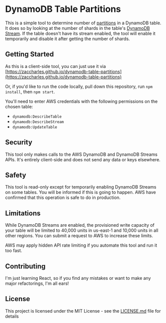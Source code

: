 # DynamoDB Table Partitions

This is a simple tool to determine number of [partitions](https://docs.aws.amazon.com/amazondynamodb/latest/developerguide/HowItWorks.Partitions.html) in a DynamoDB table. It does so by looking at the number of shards in the table's [DynamoDB Stream](https://docs.aws.amazon.com/amazondynamodb/latest/developerguide/Streams.html). If the table doesn't have its stream enabled, the tool will enable it temporarily and disable it after getting the number of shards.

## Getting Started

As this is a client-side tool, you can just use it via [https://zaccharles.github.io/dynamodb-table-partitions](https://zaccharles.github.io/dynamodb-table-partitions)  

Or, if you'd like to run the code locally, pull down this repository, run `npm install`, then `npm start`.

You'll need to enter AWS credentials with the following permissions on the chosen table:
 * `dynamodb:DescribeTable`
 * `dynamodb:DescribeStream`
 * `dynamodb:UpdateTable`

## Security

This tool only makes calls to the AWS DynamoDB and DynamoDB Streams APIs. It's entirely client-side and does not send any data or keys elsewhere.

## Safety
This tool is read-only except for temporarily enabling DynamoDB Streams on some tables. You will be informed if this is going to happen. AWS have confirmed that this operation is safe to do in production.

## Limitations
While DynamoDB Streams are enabled, the provisioned write capacity of your table will be limited to 40,000 units in us-east-1 and 10,000 units in all other regions. You can submit a request to AWS to increase these limits.  

AWS may apply hidden API rate limiting if you automate this tool and run it too fast.

## Contributing

I'm just learning React, so if you find any mistakes or want to make any major refactorings, I'm all ears!

## License

This project is licensed under the MIT License - see the [LICENSE.md](LICENSE.md) file for details
